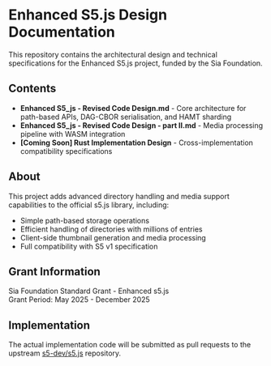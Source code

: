 # Enhanced S5.js Design Documentation

This repository contains the architectural design and technical specifications for the Enhanced S5.js project, funded by the Sia Foundation.

## Contents

- **Enhanced S5_js - Revised Code Design.md** - Core architecture for path-based APIs, DAG-CBOR serialisation, and HAMT sharding
- **Enhanced S5_js - Revised Code Design - part II.md** - Media processing pipeline with WASM integration
- **[Coming Soon] Rust Implementation Design** - Cross-implementation compatibility specifications

## About

This project adds advanced directory handling and media support capabilities to the official s5.js library, including:
- Simple path-based storage operations
- Efficient handling of directories with millions of entries
- Client-side thumbnail generation and media processing
- Full compatibility with S5 v1 specification

## Grant Information

Sia Foundation Standard Grant - Enhanced s5.js  
Grant Period: May 2025 - December 2025

## Implementation

The actual implementation code will be submitted as pull requests to the upstream [s5-dev/s5.js](https://github.com/s5-dev/s5.js) repository.
